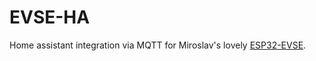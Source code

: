 # EVSE-HA

Home assistant integration via MQTT for Miroslav's lovely [ESP32-EVSE](https://github.com/dzurikmiroslav/esp32-evse).
